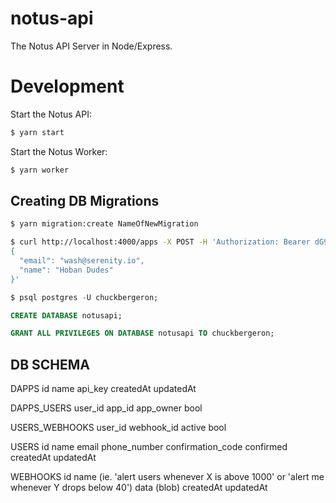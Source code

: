 # notus-api

The Notus API Server in Node/Express.

# Development

Start the Notus API:

```sh
$ yarn start
```

Start the Notus Worker:

```sh
$ yarn worker
```

## Creating DB Migrations

```sh
$ yarn migration:create NameOfNewMigration
```

```sh
$ curl http://localhost:4000/apps -X POST -H 'Authorization: Bearer dG9rOjIwMDU4MmRkXzMzZDFfNDkyZl85NDViX2Q0ZjZhNDc2OWM0ZDoxOjA=' -H 'Accept: application/json' -H 'Content-Type: application/json' -d '
{
  "email": "wash@serenity.io",
  "name": "Hoban Dudes"
}'
```

```sql
$ psql postgres -U chuckbergeron;

CREATE DATABASE notusapi;

GRANT ALL PRIVILEGES ON DATABASE notusapi TO chuckbergeron;
```

## DB SCHEMA

DAPPS
id
name
api_key
createdAt
updatedAt

DAPPS_USERS
user_id
app_id
app_owner bool

USERS_WEBHOOKS
user_id
webhook_id
active bool

USERS
id
name
email
phone_number
confirmation_code
confirmed
createdAt
updatedAt

WEBHOOKS
id
name (ie. 'alert users whenever X is above 1000' or 'alert me whenever Y drops below 40')
data (blob)
createdAt
updatedAt
